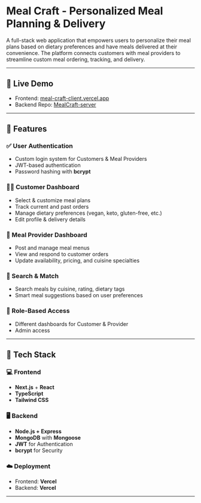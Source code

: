 # Meal Craft - Personalized Meal Planning & Delivery

A full-stack web application that empowers users to personalize their meal plans based on dietary preferences and have meals delivered at their convenience. The platform connects customers with meal providers to streamline custom meal ordering, tracking, and delivery.

---

## 🔗 Live Demo

- Frontend: [meal-craft-client.vercel.app](https://meal-craft-client.vercel.app)
- Backend Repo: [MealCraft-server](https://github.com/muinuddin-sm12/MealCraft-server)

---

## 🧠 Features

### ✅ User Authentication
- Custom login system for Customers & Meal Providers
- JWT-based authentication
- Password hashing with **bcrypt**

### 🧑‍🍳 Customer Dashboard
- Select & customize meal plans
- Track current and past orders
- Manage dietary preferences (vegan, keto, gluten-free, etc.)
- Edit profile & delivery details

### 🥘 Meal Provider Dashboard
- Post and manage meal menus
- View and respond to customer orders
- Update availability, pricing, and cuisine specialties

### 🔎 Search & Match
- Search meals by cuisine, rating, dietary tags
- Smart meal suggestions based on user preferences

### 👮 Role-Based Access
- Different dashboards for Customer & Provider
- Admin access 

---

## 📁 Tech Stack

### 💻 Frontend
- **Next.js** + **React**
- **TypeScript**
- **Tailwind CSS**

### 🖥️ Backend
- **Node.js + Express**
- **MongoDB** with **Mongoose**
- **JWT** for Authentication
- **bcrypt** for Security

### ☁️ Deployment
- Frontend: **Vercel**
- Backend: **Vercel**

---

